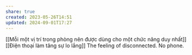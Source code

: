 ```yaml
---
share: true
created: 2023-05-26T14:51
updated: 2024-09-01T17:27
---
```

[[Mỗi một vị trí trong phòng nên được dùng cho một chức năng duy nhất]] 
[[Điện thoại làm tăng sự lo lắng]]
The feeling of disconnected. No phone.
